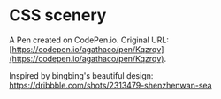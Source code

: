 # CSS scenery

A Pen created on CodePen.io. Original URL: [https://codepen.io/agathaco/pen/Kqzrqv](https://codepen.io/agathaco/pen/Kqzrqv).

Inspired by bingbing's beautiful design: https://dribbble.com/shots/2313479-shenzhenwan-sea